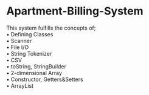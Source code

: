 # Apartment-Billing-System
 
This system fulfills the concepts of; <br />
• Defining Classes <br />
• Scanner <br />
• File I/O <br />
• String Tokenizer <br />
• CSV <br />
• toString, StringBuilder <br />
• 2-dimensional Array <br />
• Constructor, Getters&Setters <br />
• ArrayList<br />
